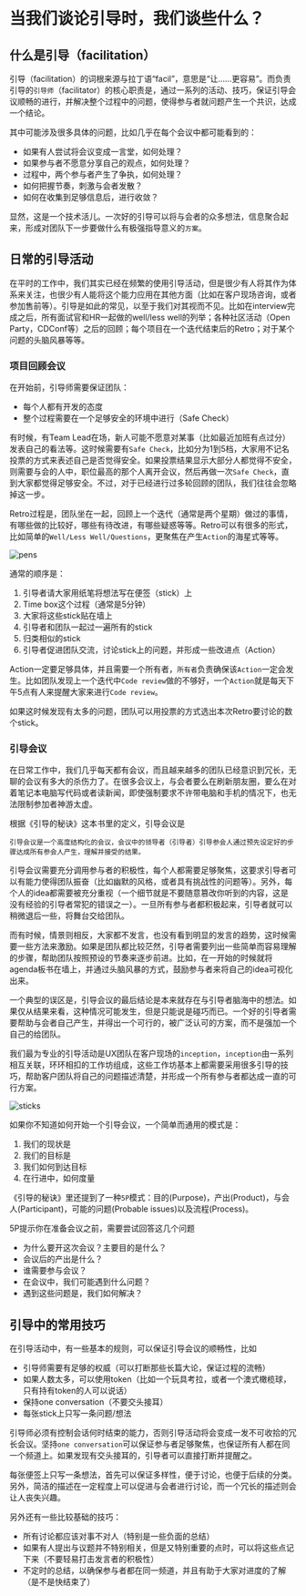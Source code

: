 # 当我们谈论引导时，我们谈些什么？

## 什么是引导（facilitation）

引导（facilitation）的词根来源与拉丁语“facil”，意思是“让……更容易”。而负责引导的`引导师`（facilitator）的核心职责是，通过一系列的活动、技巧，保证引导会议顺畅的进行，并解决整个过程中的问题，使得参与者就问题产生一个共识，达成一个结论。

其中可能涉及很多具体的问题，比如几乎在每个会议中都可能看到的：

-  如果有人尝试将会议变成一言堂，如何处理？
-  如果参与者不愿意分享自己的观点，如何处理？
-  过程中，两个参与者产生了争执，如何处理？
-  如何把握节奏，刺激与会者发散？
-  如何在收集到足够信息后，进行收敛？

显然，这是一个技术活儿。一次好的引导可以将与会者的众多想法，信息聚合起来，形成对团队下一步要做什么有极强指导意义的`方案`。

## 日常的引导活动

在平时的工作中，我们其实已经在频繁的使用引导活动，但是很少有人将其作为体系来关注，也很少有人能将这个能力应用在其他方面（比如在客户现场咨询，或者参加售前等）。引导是如此的常见，以至于我们对其视而不见。比如在interview完成之后，所有面试官和HR一起做的well/less well的列举；各种社区活动（Open Party，CDConf等）之后的回顾；每个项目在一个迭代结束后的Retro；对于某个问题的头脑风暴等等。

### 项目回顾会议

在开始前，引导师需要保证团队：

-  每个人都有开发的态度
-  整个过程需要在一个足够安全的环境中进行（Safe Check）

有时候，有Team Lead在场，新人可能不愿意对某事（比如最近加班有点过分）发表自己的看法等。这时候需要有`Safe Check`，比如分为1到5档，大家用不记名投票的方式来表述自己是否觉得安全。如果投票结果显示大部分人都觉得不安全，则需要与会的人中，职位最高的那个人离开会议，然后再做一次`Safe Check`，直到大家都觉得足够安全。不过，对于已经进行过多轮回顾的团队，我们往往会忽略掉这一步。

Retro过程是，团队坐在一起，回顾上一个迭代（通常是两个星期）做过的事情，有哪些做的比较好，哪些有待改进，有哪些疑惑等等。Retro可以有很多的形式，比如简单的`Well/Less Well/Questions`，更聚焦在产生`Action`的海星式等等。

![pens](images/pens-resized.png)

通常的顺序是：

1.  引导者请大家用纸笔将想法写在便签（stick）上
2.  Time box这个过程（通常是5分钟）
3.  大家将这些stick贴在墙上
4.  引导者和团队一起过一遍所有的stick
5.  归类相似的stick
6.  引导者促进团队交流，讨论stick上的问题，并形成一些改进点（Action）

Action一定要足够具体，并且需要一个所有者，`所有者`负责确保该`Action`一定会发生。比如团队发现上一个迭代中`Code review`做的不够好，一个`Action`就是每天下午5点有人来提醒大家来进行`Code review`。

如果这时候发现有太多的问题，团队可以用投票的方式选出本次Retro要讨论的数个stick。

### 引导会议

在日常工作中，我们几乎每天都有会议，而且越来越多的团队已经意识到冗长，无聊的会议有多大的杀伤力了。在很多会议上，与会者要么在刷新朋友圈，要么在对着笔记本电脑写代码或者读新闻，即使强制要求不许带电脑和手机的情况下，也无法限制参加者神游太虚。

根据《引导的秘诀》这本书里的定义，引导会议是

	引导会议是一个高度结构化的会议，会议中的领导者（引导者）引导参会人通过预先设定好的步骤达成所有参会人产生，理解并接受的结果。

引导会议需要充分调用参与者的积极性，每个人都需要足够聚焦，这要求引导者可以有能力使得团队振奋（比如幽默的风格，或者具有挑战性的问题等）。另外，每个人的idea都需要被充分重视（一个细节就是不要随意篡改你听到的内容，这是没有经验的引导者常犯的错误之一）。一旦所有参与者都积极起来，引导者就可以稍微退后一些，将舞台交给团队。

而有时候，情景则相反，大家都不发言，也没有看到明显的发言的趋势，这时候需要一些方法来激励。如果是团队都比较茫然，引导者需要列出一些简单而容易理解的步骤，帮助团队按照预设的节奏来逐步前进。比如，在一开始的时候就将agenda板书在墙上，并通过头脑风暴的方式，鼓励参与者来将自己的idea可视化出来。

一个典型的误区是，引导会议的最后结论是本来就存在与引导者脑海中的想法。如果仅从结果来看，这种情况可能发生，但是只能说是碰巧而已。一个好的引导者需要帮助与会者自己产生，并得出一个可行的，被广泛认可的方案，而不是强加一个自己的给团队。

我们最为专业的引导活动是UX团队在客户现场的`inception`，`inception`由一系列相互关联，环环相扣的工作坊组成，这些工作坊基本上都需要采用很多引导的技巧，帮助客户团队将自己的问题描述清楚，并形成一个所有参与者都达成一直的可行方案。

![sticks](/images/sticks.png)

如果你不知道如何开始一个引导会议，一个简单而通用的模式是：

1.  我们的现状是
1.  我们的目标是
1.  我们如何到达目标
1.  在行进中，如何度量

《引导的秘诀》里还提到了一种`5P`模式：目的(Purpose)，产出(Product)，与会人(Participant)，可能的问题(Probable issues)以及流程(Process)。

5P提示你在准备会议之前，需要尝试回答这几个问题

-  为什么要开这次会议？主要目的是什么？
-  会议后的产出是什么？
-  谁需要参与会议？
-  在会议中，我们可能遇到什么问题？
-  遇到这些问题是，我们如何解决？

## 引导中的常用技巧

在引导活动中，有一些基本的规则，可以保证引导会议的顺畅性，比如

-  引导师需要有足够的权威（可以打断那些长篇大论，保证过程的流畅）
-  如果人数太多，可以使用token（比如一个玩具考拉，或者一个澳式橄榄球，只有持有token的人可以说话）
-  保持one conversation（不要交头接耳）
-  每张stick上只写一条问题/想法

引导师必须有控制会话何时结束的能力，否则引导活动将会变成一发不可收拾的冗长会议。坚持`one conversation`可以保证参与者足够聚焦，也保证所有人都在同一个频道上。如果发现有交头接耳的，引导者可以直接打断并提醒之。

每张便签上只写一条想法，首先可以保证多样性，便于讨论，也便于后续的分类。另外，简洁的描述在一定程度上可以促进与会者进行讨论，而一个冗长的描述则会让人丧失兴趣。

另外还有一些比较基础的技巧：

-  所有讨论都应该对事不对人（特别是一些负面的总结）
-  如果有人提出与议题并不特别相关，但是又特别重要的点时，可以将这些点记下来（不要轻易打击发言者的积极性）
-  不定时的总结，以确保参与者都在同一频道，并且有助于大家对进度的了解（是不是快结束了）
